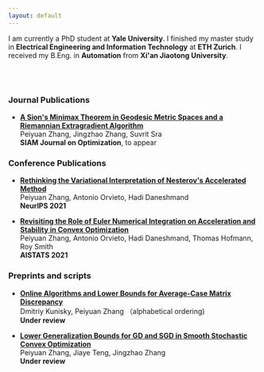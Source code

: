 ```yaml
---
layout: default
---
```


I am currently a PhD student at **Yale University**. I finished my master study in **Electrical Engineering and Information Technology** at **ETH Zurich**.  I received my B.Eng. in **Automation** from **Xi'an Jiaotong University**. 

<br/><br/>

### Journal Publications
* [**A Sion's Minimax Theorem in Geodesic Metric Spaces and a Riemannian Extragradient Algorithm**](https://arxiv.org/abs/2202.06950) <br />
  Peiyuan Zhang, Jingzhao Zhang, Suvrit Sra <br />
  **SIAM Journal on Optimization**, to appear

### Conference Publications
* [**Rethinking the Variational Interpretation of Nesterov's Accelerated Method**](https://arxiv.org/abs/2107.05040) <br />
  Peiyuan Zhang, Antonio Orvieto, Hadi Daneshmand <br />
  **NeurIPS 2021**
  
* [**Revisiting the Role of Euler Numerical Integration on Acceleration and Stability in Convex Optimization**](https://arxiv.org/abs/2102.11537) <br />
  Peiyuan Zhang, Antonio Orvieto, Hadi Daneshmand, Thomas Hofmann, Roy Smith <br />
  **AISTATS 2021**
  
### Preprints and scripts
* [**Online Algorithms and Lower Bounds for Average-Case Matrix Discrepancy**](https://arxiv.org/abs/2307.10055) <br />
  Dmitriy Kunisky, Peiyuan Zhang （alphabetical ordering) <br />
  **Under review**
 
* [**Lower Generalization Bounds for GD and SGD in Smooth Stochastic Convex Optimization**](https://arxiv.org/abs/2303.10758) <br />
  Peiyuan Zhang, Jiaye Teng, Jingzhao Zhang <br />
  **Under review**


